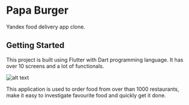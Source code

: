# Papa Burger

Yandex food delivery app clone.

## Getting Started

This project is built using Flutter with Dart programming language. It has over
10 screens and a lot of functionals.

![alt text](https://i.postimg.cc/JnDCG5Q6/Papa-Burger-food-delivery-app-Preview.png)

This application is used to order food from over than 1000 restaurants, make it
easy to investigate favourite food and quickly get it done.
